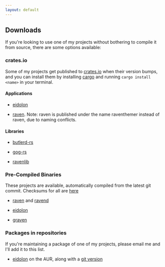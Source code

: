 ```yaml
---
layout: default
---
```


## Downloads

If you're looking to use one of my projects without bothering to compile it from source, there are some options available:

### crates.io

Some of my projects get published to [crates.io](https://crates.io) when their version bumps, and you can install them by installing [cargo](https://www.rust-lang.org/tools/install) and running `cargo install <name>` in your terminal.

#### Applications

- [eidolon](https://crates.io/crates/eidolon)

- [raven](https://crates.io/crates/raventhemer). Note: raven is published under the name raventhemer instead of raven, due to naming conflicts.

#### Libraries

- [butlerd-rs](https://crates.io/crates/butlerd)

- [gog-rs](https://crates.io/crates/gog)

- [ravenlib](https://crates.io/crates/ravenlib)

### Pre-Compiled Binaries

These projects are available, automatically compiled from the latest git commit. Checksums for all are [here](https://demenses.net/checksums)

- [raven](https://demenses.net/raven-nightly) and [ravend](https://demenses.net/ravend-nightly)

- [eidolon](https://demenses.net/eidolon-nightly)

- [graven](https://demenses.net/graven-nightly)

### Packages in repositories

If you're maintaining a package of one of my projects, please email me and I'll add it to this list.

- [eidolon](https://aur.archlinux.org/packages/eidolon) on the AUR, along with a [git version](https://aur.archlinux.org/packages/eidolon-git/)